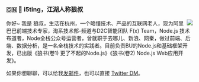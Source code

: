 ### :cn: :wolf: i5ting，江湖人称狼叔

<img align="right" src="https://github-readme-stats.vercel.app/api?username=i5ting&show_icons=true&icon_color=0366d6&text_color=24292e&bg_color=ffffff&hide_title=true" />

你好~ 我是 狼叔，生活在杭州，一个略懂技术、产品的互联网老人，现为阿里巴巴前端技术专家，淘系技术部-频道与D2C智能团队 F(x) Team，Node.js 技术布道者，Node全栈公众号运营者，曾就职于去哪儿、新浪、网秦，做过前端、后端、数据分析，是一名全栈技术的实践者。目前负责BU的Node.js和基础框架开发，已出版《狼书(卷1) 更了不起的Node.js》《狼书(卷2) Node.js Web应用开发》。


如果你想聊聊，可以给我[发邮件](mailto:i5ting@126.com)，也可以直接 [Twitter DM](https://twitter.com/i5ting)。
